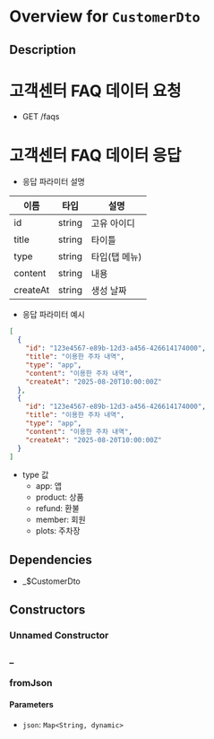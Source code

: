 # Overview for `CustomerDto`

## Description

# 고객센터 FAQ 데이터 요청

 - GET /faqs

 # 고객센터 FAQ 데이터 응답

 - 응답 파라미터 설명

 |이름|타입|설명|
 |-|-|-|
 |id|string|고유 아이디|
 |title|string|타이틀|
 |type|string|타입(탭 메뉴)|
 |content|string|내용|
 |createAt|string|생성 날짜|

 - 응답 파라미터 예시

 ```json
 [
   {
     "id": "123e4567-e89b-12d3-a456-426614174000",
     "title": "이용한 주차 내역",
     "type": "app",
     "content": "이용한 주차 내역",
     "createAt": "2025-08-20T10:00:00Z"
   },
   {
     "id": "123e4567-e89b-12d3-a456-426614174000",
     "title": "이용한 주차 내역",
     "type": "app",
     "content": "이용한 주차 내역",
     "createAt": "2025-08-20T10:00:00Z"
   }
 ]
 ```

 - type 값
   - app: 앱
   - product: 상품
   - refund: 환불
   - member: 회원
   - plots: 주차장

## Dependencies

- _$CustomerDto

## Constructors

### Unnamed Constructor


### _


### fromJson


#### Parameters

- `json`: `Map<String, dynamic>`
